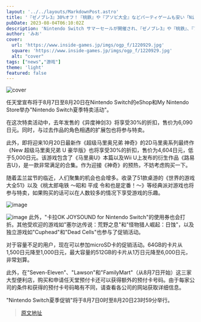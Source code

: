 ```yaml
---
layout: '../../layouts/MarkdownPost.astro'
title: '『ゼノブレ3』30%オフ！『桃鉄』や『アソビ大全』などパーティゲームも安い「Nintendo Switch サマーセール」8月7日より開催'
pubDate: 2023-08-04T06:10:02Z
description: 'Nintendo Switch サマーセールが開催され、『ゼノブレ3』や『桃鉄』、『アソビ大全』などのパーティゲームが30%オフになります。詳細はリンク先で確認してください。'
author: 'みお'
cover:
  url: 'https://www.inside-games.jp/imgs/ogp_f/1220929.jpg'
  square: 'https://www.inside-games.jp/imgs/ogp_f/1220929.jpg'
  alt: "cover"
tags: ["news","游戏"]
theme: 'light'
featured: false
---
```


![cover](https://www.inside-games.jp/imgs/ogp_f/1220929.jpg)

任天堂宣布将于8月7日至8月20日在Nintendo Switch的eShop和My Nintendo Store举办"Nintendo Switch夏季特卖活动"。

在这次特卖活动中，去年发售的《异度神剑3》将享受30%的折扣，售价为6,090日元。同时，与过去作品的角色相遇的扩展包也将参与特卖。

此外，即将迎来10月20日最新作《超级马里奥兄弟 神奇》的2D马里奥系列最终作《New 超级马里奥兄弟 U 豪华版》也将享受30%的折扣，售价为4,604日元，低于5,000日元。该游戏包含了《马里奥U》本篇以及Wii U上发布的衍生作品《路易吉U》，是一款非常满足的合集。作为迎接《神奇》的预热，不妨考虑购买一下。

随着盂兰盆节的临近，人们聚集的机会也会增多。收录了51款桌游的《世界的游戏大全51》以及《桃太郎电铁 ～昭和 平成 令和也是定番！～》等经典派对游戏也将参与特卖，如果购买的话可以在人数较多的情况下享受游戏的乐趣。

![image](https://www.inside-games.jp/imgs/zoom/1220932.png)

![image](https://www.inside-games.jp/imgs/zoom/1220933.png)
此外，"卡拉OK JOYSOUND for Nintendo Switch"的使用券也会打折。其他受欢迎的游戏如"塞尔达传说：荒野之息"和"怪物猎人崛起：日蚀"，以及独立游戏如"Cuphead"和"Dead Cells"也参与了促销活动。

对于容量不足的用户，现在可以参加microSD卡的促销活动。64GB的卡片从1,500日元降至1,000日元，最大容量的512GB的卡片从1万日元降至6,000日元，非常划算。

此外，在"Seven-Eleven"、"Lawson"和"FamilyMart"（从8月7日开始）这三家大型便利店，购买和申请任天堂预付卡还可以获得额外的预付卡号码。由于每家公司的条件和获得的预付卡号码略有不同，请查看各公司的网站获取详细信息。

"Nintendo Switch夏季促销"将于8月7日0时至8月20日23时59分举行。

>[原文地址](https://www.inside-games.jp/article/2023/08/04/147634.html)  